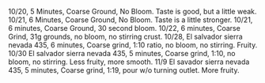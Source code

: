 10/20, 5 Minutes, Coarse Ground, No Bloom. Taste is good, but a little weak.
10/21, 6 Minutes, Coarse Ground, No Bloom. Taste is a little stronger.
10/21, 6 minutes, Coarse Ground, 30 second bloom. 
10/22, 6 minutes, Coarse Grind, 31g grounds, no bloom, no stirring crust.
10/28, El salvador sierra nevada 435, 6 minutes, Coarse grind, 1:10 ratio, no bloom, no stirring. Fruity.
10/30 El salvador sierra nevada 435, 5 minutes, Coarse grind, 1:10, no bloom, no stirring. Less fruity, more smooth.
11/9 El savador sierra nevada 435, 5 minutes, Coarse grind, 1:19, pour w/o turning outlet. More fruity.

